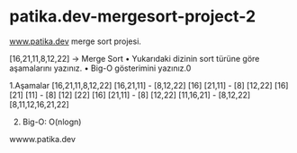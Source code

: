 # patika.dev-mergesort-project-2
www.patika.dev merge sort projesi.

[16,21,11,8,12,22] -> Merge Sort
•	Yukarıdaki dizinin sort türüne göre aşamalarını yazınız.
•	Big-O gösterimini yazınız.0

1.Aşamalar
[16,21,11,8,12,22] 
[16,21,11] - [8,12,22]
[16]  [21,11] - [8]  [12,22]
[16]  [21]  [11] - [8] [12]  [22]
[16]  [21,11] - [8]  [12,22]
[11,16,21] - [8,12,22]
[8,11,12,16,21,22]

2. Big-O:  O(nlogn) 


wwww.patika.dev
